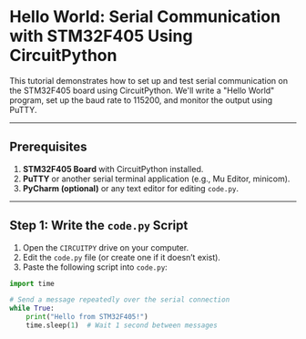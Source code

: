 # Hello World: Serial Communication with STM32F405 Using CircuitPython

This tutorial demonstrates how to set up and test serial communication on the STM32F405 board using CircuitPython. We'll write a "Hello World" program, set up the baud rate to 115200, and monitor the output using PuTTY.

---

## Prerequisites

1. **STM32F405 Board** with CircuitPython installed.
2. **PuTTY** or another serial terminal application (e.g., Mu Editor, minicom).
3. **PyCharm (optional)** or any text editor for editing `code.py`.

---

## Step 1: Write the `code.py` Script

1. Open the `CIRCUITPY` drive on your computer.
2. Edit the `code.py` file (or create one if it doesn’t exist).
3. Paste the following script into `code.py`:

```python
import time

# Send a message repeatedly over the serial connection
while True:
    print("Hello from STM32F405!")
    time.sleep(1)  # Wait 1 second between messages
